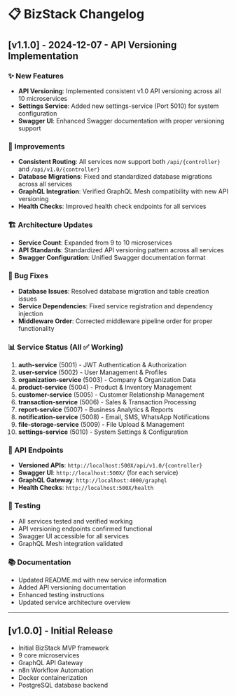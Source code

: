 # 📋 BizStack Changelog

## [v1.1.0] - 2024-12-07 - API Versioning Implementation

### ✨ New Features
- **API Versioning**: Implemented consistent v1.0 API versioning across all 10 microservices
- **Settings Service**: Added new settings-service (Port 5010) for system configuration
- **Swagger UI**: Enhanced Swagger documentation with proper versioning support

### 🔧 Improvements
- **Consistent Routing**: All services now support both `/api/{controller}` and `/api/v1.0/{controller}`
- **Database Migrations**: Fixed and standardized database migrations across all services
- **GraphQL Integration**: Verified GraphQL Mesh compatibility with new API versioning
- **Health Checks**: Improved health check endpoints for all services

### 🏗️ Architecture Updates
- **Service Count**: Expanded from 9 to 10 microservices
- **API Standards**: Standardized API versioning pattern across all services
- **Swagger Configuration**: Unified Swagger documentation format

### 🐛 Bug Fixes
- **Database Issues**: Resolved database migration and table creation issues
- **Service Dependencies**: Fixed service registration and dependency injection
- **Middleware Order**: Corrected middleware pipeline order for proper functionality

### 📊 Service Status (All ✅ Working)
1. **auth-service** (5001) - JWT Authentication & Authorization
2. **user-service** (5002) - User Management & Profiles  
3. **organization-service** (5003) - Company & Organization Data
4. **product-service** (5004) - Product & Inventory Management
5. **customer-service** (5005) - Customer Relationship Management
6. **transaction-service** (5006) - Sales & Transaction Processing
7. **report-service** (5007) - Business Analytics & Reports
8. **notification-service** (5008) - Email, SMS, WhatsApp Notifications
9. **file-storage-service** (5009) - File Upload & Management
10. **settings-service** (5010) - System Settings & Configuration

### 🔗 API Endpoints
- **Versioned APIs**: `http://localhost:500X/api/v1.0/{controller}`
- **Swagger UI**: `http://localhost:500X/` (for each service)
- **GraphQL Gateway**: `http://localhost:4000/graphql`
- **Health Checks**: `http://localhost:500X/health`

### 🧪 Testing
- All services tested and verified working
- API versioning endpoints confirmed functional
- Swagger UI accessible for all services
- GraphQL Mesh integration validated

### 📚 Documentation
- Updated README.md with new service information
- Added API versioning documentation
- Enhanced testing instructions
- Updated service architecture overview

---

## [v1.0.0] - Initial Release
- Initial BizStack MVP framework
- 9 core microservices
- GraphQL API Gateway
- n8n Workflow Automation
- Docker containerization
- PostgreSQL database backend